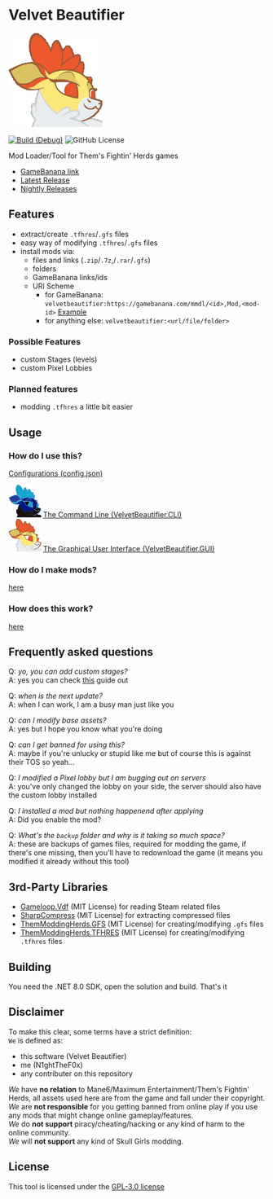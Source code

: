 # Velvet Beautifier

![Icon](./assets/icon.png)

[![Build (Debug)](https://github.com/ThemModdingHerds/velvet-beautifier/actions/workflows/build.yml/badge.svg)](https://github.com/ThemModdingHerds/velvet-beautifier/actions/workflows/build.yml)
![GitHub License](https://img.shields.io/github/license/ThemModdingHerds/velvet-beautifier)

Mod Loader/Tool for Them's Fightin' Herds games

- [GameBanana link][gamebanana-link]
- [Latest Release](https://github.com/ThemModdingHerds/velvet-beautifier/releases/latest)
- [Nightly Releases](https://github.com/ThemModdingHerds/velvet-beautifier/actions/workflows/build.yml)

## Features

- extract/create `.tfhres`/`.gfs` files
- easy way of modifying `.tfhres`/`.gfs` files
- install mods via:
  - files and links (`.zip`/`.7z`,/`.rar`/`.gfs`)
  - folders
  - GameBanana links/ids
  - URI Scheme
    - for GameBanana: `velvetbeautifier:https://gamebanana.com/mmdl/<id>,Mod,<mod-id>` [Example](velvetbeautifier:https://gamebanana.com/mmdl/1108068,Mod,485712)
    - for anything else: `velvetbeautifier:<url/file/folder>`

### Possible Features

- custom Stages (levels)
- custom Pixel Lobbies

### Planned features

- modding `.tfhres` a little bit easier

## Usage

### How do I use this?

[Configurations (config.json)](CONFIG.md)

![CLI Icon](./assets/inverted_icon_medium.png)
[The Command Line (VelvetBeautifier.CLI)](./CLI.md)  
![GUI Icon](./assets/icon_medium.png)
[The Graphical User Interface (VelvetBeautifier.GUI)](GUI.md)

### How do I make mods?

[here][guide-path]

### How does this work?

[here][process-path]

## Frequently asked questions

Q: _yo, you can add custom stages?_  
A: yes you can check [this](GUIDE.md#level-packs) guide out

Q: _when is the next update?_  
A: when I can work, I am a busy man just like you

Q: _can I modify base assets?_  
A: yes but I hope you know what you're doing

Q: _can I get banned for using this?_  
A: maybe if you're unlucky or stupid like me but of course this is against their TOS so yeah...

Q: _I modified a Pixel lobby but I am bugging out on servers_  
A: you've only changed the lobby on your side, the server should also have the custom lobby installed

Q: _I installed a mod but nothing happenend after applying_  
A: Did you enable the mod?

Q: _What's the `backup` folder and why is it taking so much space?_  
A: these are backups of games files, required for modding the game, if there's one missing, then you'll have to redownload the game (it means you modified it already without this tool)

## 3rd-Party Libraries

- [Gameloop.Vdf][gameloop-vdf-library-link] (MIT License) for reading Steam related files
- [SharpCompress][sharpcompress-library-link] (MIT License) for extracting compressed files
- [ThemModdingHerds.GFS][gfs-library-link] (MIT License) for creating/modifying `.gfs` files
- [ThemModdingHerds.TFHRES][tfhres-library-link] (MIT License) for creating/modifying `.tfhres` files

## Building

You need the .NET 8.0 SDK, open the solution and build. That's it

## Disclaimer

To make this clear, some terms have a strict definition:  
`We` is defined as:

- this software (Velvet Beautifier)
- me (N1ghtTheF0x)
- any contributer on this repository

_We_ have **no relation** to Mane6/Maximum Entertainment/Them's Fightin' Herds, all assets used here are from the game and fall under their copyright.  
_We_ are **not responsible** for you getting banned from online play if you use any mods that might change online gameplay/features.  
_We_ do **not support** piracy/cheating/hacking or any kind of harm to the online community.  
_We_ will **not support** any kind of Skull Girls modding.  

## License

This tool is licensed under the [GPL-3.0 license][license-path]

[license-path]: ./LICENSE
[guide-path]: ./GUIDE.md
[gamebanana-link]: https://gamebanana.com/tools/15674
[process-path]: PROCESS.md
[gameloop-vdf-library-link]: https://github.com/shravan2x/Gameloop.Vdf
[sharpcompress-library-link]: https://github.com/adamhathcock/sharpcompress
[tfhres-library-link]: https://github.com/ThemModdingHerds/tfhres
[gfs-library-link]: https://github.com/ThemModdingHerds/gfs
